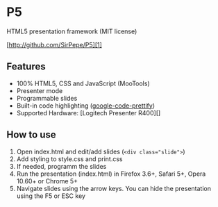 P5
==

HTML5 presentation framework (MIT license)

[http://github.com/SirPepe/P5][1]

Features
--------

  * 100% HTML5, CSS and JavaScript (MooTools)
  * Presenter mode
  * Programmable slides
  * Built-in code highlighting ([google-code-prettify][2])
  * Supported Hardware: [Logitech Presenter R400][]


How to use
----------

   1. Open index.html and edit/add slides (`<div class="slide">`)
   2. Add styling to style.css and print.css
   3. If needed, programm the slides
   4. Run the presentation (index.html) in Firefox 3.6+, Safari 5+, Opera 10.60+ or Chrome 5+
   5. Navigate slides using the arrow keys. You can hide the presentation using the F5 or ESC key


  [1]: http://github.com/SirPepe/P5
  [2]: http://code.google.com/p/google-code-prettify/
  [3]: http://www.logitech.com/en-us/mice-pointers/presentation-remote/devices/5993
